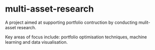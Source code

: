 # multi-asset-research

A project aimed at supporting portfolio contruction by conducting mulit-asset research.

Key areas of focus include: portfolio optimisation techniques, machine learning and data visualisation.

